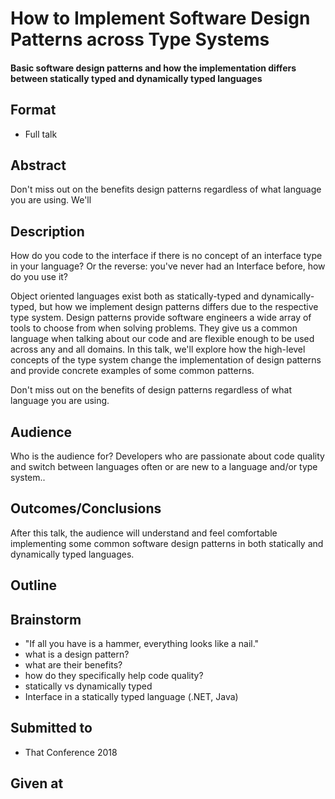 # How to Implement Software Design Patterns across Type Systems

#### Basic software design patterns and how the implementation differs between statically typed and dynamically typed languages

## Format

* Full talk

## Abstract
Don't miss out on the benefits design patterns regardless of what language you are using. We'll

## Description
How do you code to the interface if there is no concept of an interface type in your language? Or the reverse: you've never had an Interface before, how do you use it?

Object oriented languages exist both as statically-typed and dynamically-typed, but how we implement design patterns differs due to the respective type system. Design patterns provide software engineers a wide array of tools to choose from when solving problems. They give us a common language when talking about our code and are flexible enough to be used across any and all domains. In this talk, we'll explore how the high-level concepts of the type system change the implementation of design patterns and provide concrete examples of some common patterns.

Don't miss out on the benefits of design patterns regardless of what language you are using.

## Audience
Who is the audience for?
Developers who are passionate about code quality and switch between languages often or are new to a language and/or type system..

## Outcomes/Conclusions
After this talk, the audience will understand and feel comfortable implementing some common software design patterns in both statically and dynamically typed languages.

## Outline

## Brainstorm
- "If all you have is a hammer, everything looks like a nail."
- what is a design pattern?
- what are their benefits?
- how do they specifically help code quality?
- statically vs dynamically typed
- Interface in a statically typed language (.NET, Java)

## Submitted to
- That Conference 2018


## Given at